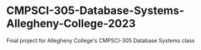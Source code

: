 # CMPSCI-305-Database-Systems-Allegheny-College-2023
Final project for Allegheny College's CMPSCI-305 Database Systems class
